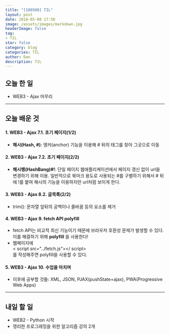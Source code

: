 ```yaml
---
title: "[180508] TIL"
layout: post
date: 2018-05-08 17:50
image: /assets/images/markdown.jpg
headerImage: false
tag:
- TIL
star: false
category: blog
categories: TIL
author: Dan
description: TIL
---
```


## 오늘 한 일

* WEB3 - Ajax 마무리

---
## 오늘 배운 것

#### 1. WEB3 - Ajax 7.1. 초기 페이지(1/2)
* **해시(Hash, #)**: 앵커(anchor) 기능을 이용해 # 뒤의 태그를 찾아 그곳으로 이동

#### 2. WEB3 - Ajax 7.2. 초기 페이지(2/2)
* **해시뱅(HashBang)#!**: 단일 페이지 웹애플리케이션에서 페이지 갱신 없이 url을 변경하기 위해 이용. 일반적으로 북마크 용도로 사용되는 #를 구별하기 위해서 # 뒤에 !를 붙여 해시의 기능을 이용하지만 url처럼 보이게 한다.

#### 3. WEB3 - Ajax 8.2. 글목록(2/2)
* trim(): 문자열 앞뒤의 공백이나 줄바꿈 등의 요소를 제거

#### 4. WEB3 - Ajax 9. fetch API polyfill
* fetch API는 비교적 최신 기능이기 때문에 브라우저 호환성 문제가 발생할 수 있다. 이를 해결하기 위해 **polyfill** 을 사용한다!
* 웹페이지에 <div class="evidence-yellow">< script src="../fetch.js"></ script></div>를 작성해주면 polyfill을 사용할 수 있다.

#### 5. WEB3 - Ajax 10. 수업을 마치며
* 이후에 공부할 것들: XML, JSON, PJAX(pushState+ajax), PWA(Progressive Web Apps)
---
## 내일 할 일

* WEB2 - Python 시작
* 영리한 프로그래밍을 위한 알고리즘 강의 2개  
